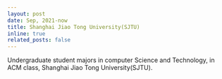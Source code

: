 ```yaml
---
layout: post
date: Sep, 2021-now
title: Shanghai Jiao Tong University(SJTU)
inline: true
related_posts: false
---
```


Undergraduate student majors in computer Science and Technology, in ACM class, Shanghai Jiao Tong University(SJTU).